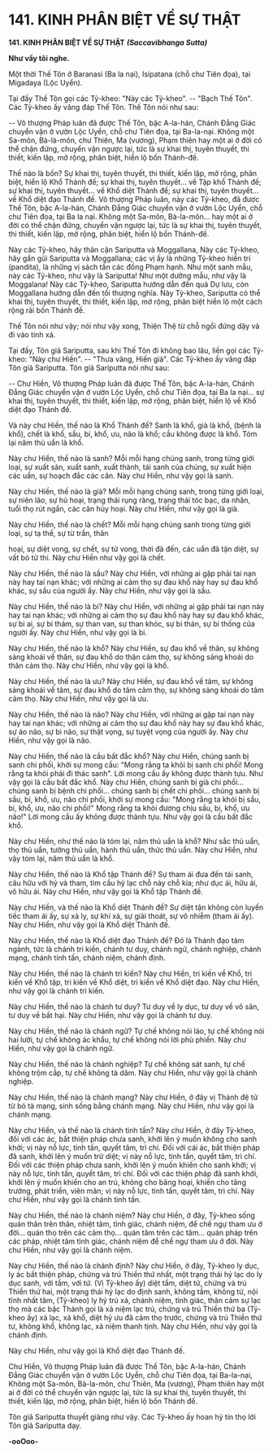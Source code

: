 # 141. KINH PHÂN BIỆT VỀ SỰ THẬT

**141. KINH PHÂN BIỆT VỀ SỰ THẬT**
***(Saccavibhanga Sutta)***

**Như vầy tôi nghe.**

Một thời Thế Tôn ở Baranasi (Ba la nại), Isipatana (chỗ chư Tiên đọa), tại Migadaya (Lộc Uyển).

Tại đấy Thế Tôn gọi các Tỷ-kheo: "Này các Tỷ-kheo". -- "Bạch Thế Tôn". Các Tỷ-kheo ấy vâng đáp
Thế Tôn. Thế Tôn nói như sau:

-- Vô thượng Pháp luân đã được Thế Tôn, bậc A-la-hán, Chánh Ðẳng Giác chuyển vận ở vườn Lộc
Uyển, chỗ chư Tiên đọa, tại Ba-la-nại. Không một Sa-môn, Bà-là-môn, chư Thiên, Ma (vương), Phạm
thiên hay một ai ở đời có thể chận đứng, chuyển vận ngược lại, tức là sự khai thị, tuyên thuyết, thi thiết,
kiến lập, mở rộng, phân biệt, hiển lộ bốn Thánh-đế.

Thế nào là bốn? Sự khai thị, tuyên thuyết, thi thiết, kiến lập, mở rộng, phân biệt, hiển lộ Khổ Thánh đế;
sự khai thị, tuyên thuyết... về Tập khổ Thánh đế; sự khai thị, tuyên thuyết... về Khổ diệt Thánh đế; sự
khai thị, tuyên thuyết... về Khổ diệt đạo Thánh đế. Vô thượng Pháp luân, này các Tỷ-kheo, đã được Thế
Tôn, bậc A-la-hán, Chánh Ðẳng Giác chuyển vận ở vườn Lộc Uyển, chỗ chư Tiên đọa, tại Ba la nại.
Không một Sa-môn, Bà-la-môn... hay một ai ở đời có thể chận đứng, chuyển vận ngược lại, tức là sự
khai thị, tuyên thuyết, thi thiết, kiến lập, mở rộng, phân biệt, hiển lộ bốn Thánh-đế.

Này các Tỷ-kheo, hãy thân cận Sariputta và Moggallana, Này các Tỷ-kheo, hãy gần gũi Sariputta và
Moggallana; các vị ấy là những Tỷ-kheo hiền trí (pandita), là những vị sách tấn các đồng Phạm hạnh.
Như một sanh mẫu, này các Tỷ-kheo, như vậy là Sariputta! Như một dưỡng mẫu, như vậy là
Moggalana! Này các Tỷ-kheo, Sariputta hướng dẫn đến quả Dự lưu, còn Moggallana hướng dẫn đến tối
thượng nghĩa. Này Tỷ-kheo, Sariputta có thể khai thị, tuyên thuyết, thi thiết, kiến lập, mở rộng, phân
biệt hiển lộ một cách rộng rãi bốn Thánh đế.

Thế Tôn nói như vậy; nói như vậy xong, Thiện Thệ từ chỗ ngồi đứng dậy và đi vào tinh xá.

Tại đấy, Tôn giả Sariputta, sau khi Thế Tôn đi không bao lâu, liền gọi các Tỷ-kheo: "Này chư Hiền". --
"Thưa vâng, Hiền giả". Các Tỷ-kheo ấy vâng đáp Tôn giả Sariputta. Tôn giả Sariputta nói như sau:

-- Chư Hiền, Vô thượng Pháp luân đã được Thế Tôn, bậc A-la-hán, Chánh Ðẳng Giác chuyển vận ở
vườn Lộc Uyển, chỗ chư Tiên đọa, tại Ba la nại... sự khai thị, tuyên thuyết, thi thiết, kiến lập, mở rộng,
phân biệt, hiển lộ về Khổ diệt đạo Thánh đế.

Và này chư Hiền, thế nào là Khổ Thánh đế? Sanh là khổ, già là khổ, (bệnh là khổ), chết là khổ, sầu, bi,
khổ, ưu, não là khổ; cầu không được là khổ. Tóm lại năm thủ uẩn là khổ.

Này chư Hiền, thế nào là sanh? Mỗi mỗi hạng chúng sanh, trong từng giới loại, sự xuất sản, xuất sanh,
xuất thành, tái sanh của chúng, sự xuất hiện các uẩn, sự hoạch đắc các căn. Này chư Hiền, như vậy gọi
là sanh.

Này chư Hiền, thế nào là già? Mỗi mỗi hạng chúng sanh, trong từng giới loại, sự niên lão, sự hủ hoại,
trạng thái rụng răng, trạng thái tóc bạc, da nhăn, tuổi thọ rút ngắn, các căn hủy hoại. Này chư Hiền, như
vậy gọi là già.

Này chư Hiền, thế nào là chết? Mỗi mỗi hạng chúng sanh trong từng giới loại, sự tạ thế, sự từ trần, thân

hoại, sự diệt vong, sự chết, sự tử vong, thời đã đến, các uẩn đã tận diệt, sự vất bỏ tử thi. Này chư Hiền
như vậy gọi là chết.

Này chư Hiền, thế nào là sầu? Này chư Hiền, với những ai gặp phải tai nạn này hay tai nạn khác; với
những ai cảm thọ sự đau khổ này hay sự đau khổ khác, sự sầu của người ấy. Này chư Hiền, như vậy gọi
là sầu.

Này chư Hiền, thế nào là bi? Này chư Hiền, với những ai gặp phải tai nạn này hay tai nạn khác; với
những ai cảm thọ sự đau khổ này hay sự đau khổ khác, sự bi ai, sự bi thảm, sự than van, sự than khóc,
sự bi thán, sự bi thống của người ấy. Này chư Hiền, như vậy gọi là bi.

Này chư Hiền, thế nào là khổ? Này chư Hiền, sự đau khổ về thân, sự không sảng khoái về thân, sự đau
khổ do thân cảm thọ, sự không sảng khoái do thân cảm thọ. Này chư Hiền, như vậy gọi là khổ.

Này chư Hiền, thế nào là ưu? Này chư Hiền, sự đau khổ về tâm, sự không sảng khoái về tâm, sự đau khổ
do tâm cảm thọ, sự không sảng khoái do tâm cảm thọ. Này chư Hiền, như vậy gọi là ưu.

Này chư Hiền, thế nào là não? Này chư Hiền, với những ai gặp tai nạn này hay tai nạn khác; với những
ai cảm thọ sự đau khổ này hay sự đau khổ khác, sự áo não, sự bi não, sự thật vọng, sự tuyệt vọng của
người ấy. Này chư Hiền, như vậy gọi là não.

Này chư Hiền, thế nào là cầu bất đắc khổ? Này chư Hiền, chúng sanh bị sanh chi phối, khởi sự mong
cầu: "Mong rằng ta khỏi bị sanh chi phối! Mong rằng ta khỏi phải đi thác sanh". Lời mong cầu ấy không
được thành tựu. Như vậy gọi là cầu bất đắc khổ. Này chư Hiền, chúng sanh bị già chi phối... chúng sanh
bị bệnh chi phối... chúng sanh bị chết chi phối... chúng sanh bị sầu, bi, khổ, ưu, não chi phối, khởi sự
mong cầu: "Mong rằng ta khỏi bị sầu, bi, khổ, ưu, não chi phối!" Mong rằng ta khỏi đương chịu sầu, bi,
khổ, ưu não!" Lời mong cầu ấy không được thành tựu. Như vậy gọi là cầu bất đắc khổ.

Này chư Hiền, như thế nào là tóm lại, năm thủ uẩn là khổ? Như sắc thủ uẩn, thọ thủ uẩn, tưởng thủ uẩn,
hành thủ uẩn, thức thủ uẩn. Này chư Hiền, như vậy tóm lại, năm thủ uẩn là khổ.

Này chư Hiền, thế nào là Khổ tập Thánh đế? Sự tham ái đưa đến tái sanh, câu hữu với hỷ và tham, tìm
cầu hỷ lạc chỗ này chỗ kia; như dục ái, hữu ái, vô hữu ái. Này chư Hiền, như vậy gọi là Khổ tập Thánh
đế.

Này chư Hiền, và thế nào là Khổ diệt Thánh đế? Sự diệt tận không còn luyến tiếc tham ái ấy, sự xả ly,
sự khí xả, sự giải thoát, sự vô nhiễm (tham ái ấy). Này chư Hiền, như vậy gọi là Khổ diệt Thánh đế.

Này chư Hiền, thế nào là Khổ diệt đạo Thánh đế? Ðó là Thánh đạo tám ngành, tức là chánh tri kiến,
chánh tư duy, chánh ngữ, chánh nghiệp, chánh mạng, chánh tinh tấn, chánh niệm, chánh định.

Này chư Hiền, thế nào là chánh tri kiến? Này chư Hiền, tri kiến về Khổ, tri kiến về Khổ tập, tri kiến về
Khổ diệt, tri kiến về Khổ diệt đạo. Này chư Hiền, như vậy gọi là chánh tri kiến.

Này chư Hiền, thế nào là chánh tư duy? Tư duy về ly dục, tư duy về vô sân, tư duy về bất hại. Này chư
Hiền, như vậy gọi là chánh tư duy.

Này chư Hiền, thế nào là chánh ngữ? Tự chế không nói láo, tự chế không nói hai lưỡi, tự chế không ác
khẩu, tự chế không nói lời phù phiến. Này chư Hiền, như vậy gọi là chánh ngữ.

Này chư Hiền, thế nào là chánh nghiệp? Tự chế không sát sanh, tự chế không trộm cắp, tự chế không tà
dâm. Này chư Hiền, như vậy gọi là chánh nghiệp.

Này chư Hiền, thế nào là chánh mạng? Này chư Hiền, ở đây vị Thánh đệ tử từ bỏ tà mạng, sinh sống
bằng chánh mạng. Này chư Hiền, như vậy gọi là chánh mạng.

Này chư Hiền, và thế nào là chánh tinh tấn? Này chư Hiền, ở đây Tỷ-kheo, đối với các ác, bất thiện pháp
chưa sanh, khởi lên ý muốn không cho sanh khởi; vị này nỗ lực, tinh tấn, quyết tâm, trì chí. Ðối với cái
ác, bất thiện pháp đã sanh, khởi lên ý muốn trừ diệt; vị này nỗ lực, tinh tấn, quyết tâm, trì chí. Ðối với
các thiện pháp chưa sanh, khởi lên ý muốn khiến cho sanh khởi; vị này nỗ lực, tinh tấn, quyết tâm, trì
chí. Ðối với các thiện pháp đã sanh khởi, khởi lên ý muốn khiến cho an trú, không cho băng hoại, khiến
cho tăng trưởng, phát triển, viên mãn; vị này nỗ lực, tinh tấn, quyết tâm, trì chí. Này chư Hiền, như vậy
gọi là chánh tinh tấn.

Này chư Hiền, thế nào là chánh niệm? Này chư Hiền, ở đây, Tỷ-kheo sống quán thân trên thân, nhiệt
tâm, tỉnh giác, chánh niệm, để chế ngự tham ưu ở đời... quán thọ trên các cảm thọ... quán tâm trên các
tâm... quán pháp trên các pháp, nhiệt tâm tỉnh giác, chánh niệm để chế ngự tham ưu ở đời. Này chư
Hiền, như vậy gọi là chánh niệm.

Này chư Hiền, thế nào là chánh định? Này chư Hiền, ở đây, Tỷ-kheo ly dục, ly ác bất thiện pháp, chứng
và trú Thiền thứ nhất, một trạng thái hỷ lạc do ly dục sanh, với tầm, với tứ. (Vị Tỷ-kheo ấy) diệt tầm,
diệt tứ, chứng và trú Thiền thứ hai, một trạng thái hỷ lạc do định sanh, không tầm, không tứ, nội tĩnh
nhất tâm, (Tỷ-kheo) ly hỷ trú xả, chánh niệm, tỉnh giác, thân cảm sự lạc thọ mà các bậc Thánh gọi là xả
niệm lạc trú, chứng và trú Thiền thứ ba (Tỷ-kheo ấy) xả lạc, xả khổ, diệt hỷ ưu đã cảm thọ trước, chứng
và trú Thiền thứ tư, không khổ, không lạc, xả niệm thanh tịnh. Này chư Hiền, như vậy gọi là chánh định.

Này chư Hiền, như vậy gọi là Khổ diệt đạo Thánh đế.

Chư Hiền, Vô thượng Pháp luân đã được Thế Tôn, bậc A-la-hán, Chánh Ðẳng Giác chuyển vận ở vườn
Lộc Uyển, chỗ chư Tiên đọa, tại Ba-la-nại, Không một Sa-môn, Bà-la-môn, chư Thiên, Ma (vương),
Phạm thiên hay một ai ở đời có thể chuyển vận ngược lại, tức là sự khai thị, tuyên thuyết, thi thiết, kiến
lập, mở rộng, phân biệt, hiển lộ bốn Thánh đế.

Tôn giả Sariputta thuyết giảng như vậy. Các Tỷ-kheo ấy hoan hỷ tín thọ lời Tôn giả Sariputta dạy.

**-ooOoo-**


